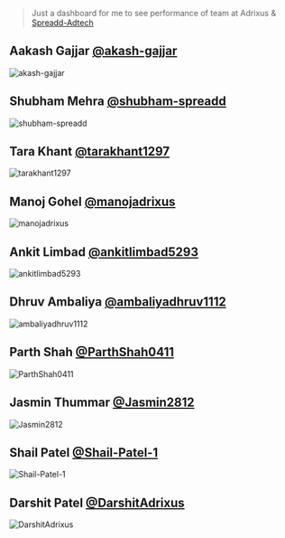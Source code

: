 > Just a dashboard for me to see performance of team at Adrixus & [Spreadd-Adtech](https://github.com/Spreadd-Adtech)

## Aakash Gajjar [@akash-gajjar](https://github.com/akash-gajjar)

<p><img align="center" src="https://github-readme-streak-stats.herokuapp.com/?user=akash-gajjar&" alt="akash-gajjar" /></p>

## Shubham Mehra [@shubham-spreadd](https://github.com/shubham-spreadd)

<p><img align="center" src="https://github-readme-streak-stats.herokuapp.com/?user=shubham-spreadd&" alt="shubham-spreadd" /></p>

## Tara Khant [@tarakhant1297](https://github.com/tarakhant1297)

<p><img align="center" src="https://github-readme-streak-stats.herokuapp.com/?user=tarakhant1297&" alt="tarakhant1297" /></p>

## Manoj Gohel [@manojadrixus](https://github.com/manojadrixus)

<p><img align="center" src="https://github-readme-streak-stats.herokuapp.com/?user=manojadrixus&" alt="manojadrixus" /></p>

## Ankit Limbad [@ankitlimbad5293](https://github.com/ankitlimbad5293)

<p><img align="center" src="https://github-readme-streak-stats.herokuapp.com/?user=ankitlimbad5293&" alt="ankitlimbad5293" /></p>

## Dhruv Ambaliya [@ambaliyadhruv1112](https://github.com/ambaliyadhruv1112)

<p><img align="center" src="https://github-readme-streak-stats.herokuapp.com/?user=ambaliyadhruv1112&" alt="ambaliyadhruv1112" /></p>

## Parth Shah [@ParthShah0411](https://github.com/ParthShah0411)

<p><img align="center" src="https://github-readme-streak-stats.herokuapp.com/?user=ParthShah0411&" alt="ParthShah0411" /></p>

## Jasmin Thummar [@Jasmin2812](https://github.com/Jasmin2812)

<p><img align="center" src="https://github-readme-streak-stats.herokuapp.com/?user=Jasmin2812&" alt="Jasmin2812" /></p>

## Shail Patel [@Shail-Patel-1](https://github.com/Shail-Patel-1)

<p><img align="center" src="https://github-readme-streak-stats.herokuapp.com/?user=Shail-Patel-1&" alt="Shail-Patel-1" /></p>

## Darshit Patel [@DarshitAdrixus](https://github.com/DarshitAdrixus)

<p><img align="center" src="https://github-readme-streak-stats.herokuapp.com/?user=DarshitAdrixus&" alt="DarshitAdrixus" /></p>
